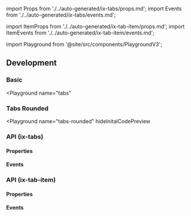 import Props from './../auto-generated/ix-tabs/props.md';
import Events from './../auto-generated/ix-tabs/events.md';

import ItemProps from './../auto-generated/ix-tab-item/props.md';
import ItemEvents from './../auto-generated/ix-tab-item/events.md';

import Playground from '@site/src/components/PlaygroundV3';

## Development

### Basic

<Playground
  name="tabs" 
  >
</Playground>

### Tabs Rounded

<Playground
  name="tabs-rounded"
  hideInitalCodePreview
  >
</Playground>

### API (ix-tabs)

#### Properties

<Props />

#### Events

<Events />

### API (ix-tab-item)

#### Properties

<ItemProps />

#### Events

<ItemEvents />

